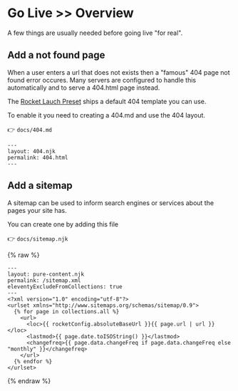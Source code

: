 # Go Live >> Overview

A few things are usually needed before going live "for real".

## Add a not found page

When a user enters a url that does not exists then a "famous" 404 page not found error occures.
Many servers are configured to handle this automatically and to serve a 404.html page instead.

The [Rocket Lauch Preset](../../docs/presets/launch.md) ships a default 404 template you can use.

To enable it you need to creating a 404.md and use the 404 layout.

👉 `docs/404.md`

```
---
layout: 404.njk
permalink: 404.html
---
```

## Add a sitemap

A sitemap can be used to inform search engines or services about the pages your site has.

You can create one by adding this file

👉 `docs/sitemap.njk`

{% raw %}

```
---
layout: pure-content.njk
permalink: /sitemap.xml
eleventyExcludeFromCollections: true
---
<?xml version="1.0" encoding="utf-8"?>
<urlset xmlns="http://www.sitemaps.org/schemas/sitemap/0.9">
  {% for page in collections.all %}
    <url>
      <loc>{{ rocketConfig.absoluteBaseUrl }}{{ page.url | url }}</loc>
      <lastmod>{{ page.date.toISOString() }}</lastmod>
      <changefreq>{{ page.data.changeFreq if page.data.changeFreq else "monthly" }}</changefreq>
    </url>
  {% endfor %}
</urlset>
```

{% endraw %}

